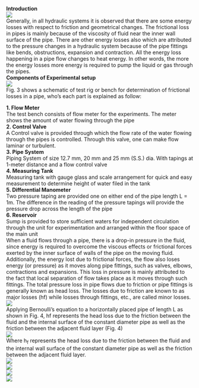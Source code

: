 <b>Introduction</b><br>
<image src="images/image1.PNG)"><br>
Generally, in all hydraulic systems it is observed that there are some energy losses with respect to friction and geometrical changes. The frictional loss in pipes is mainly because of the viscosity of fluid near the inner wall surface of the pipe. There are other energy losses also which are attributed to the pressure changes in a hydraulic system because of the pipe fittings like bends, obstructions, expansion and contraction. All the energy loss happening in a pipe flow changes to heat energy. In other words, the more the energy losses more energy is required to pump the liquid or gas through the pipes.<br>
<b>Components of Experimental setup</b><br>
<image src="images/image2.png"><br>
Fig. 3 shows a schematic of test rig or bench for determination of frictional losses in a pipe, who’s each part is explained as follow: <br>
                    					
<b>1. Flow Meter</b><br>
The test bench consists of flow meter for the experiments. The meter shows the amount of water flowing through the pipe<br>
<b>2. Control Valve </b><br>
A Control valve is provided through which the flow rate of the water flowing through the pipes is controlled. Through this valve, one can make flow laminar or turbulent.<br> 
<b>3. Pipe System </b><br>
Piping System of size 12.7 mm, 20 mm and 25 mm (S.S.) dia. With tapings at 1-meter distance and a flow control valve<br>
<b>4. Measuring Tank</b><br>
Measuring tank with gauge glass and scale arrangement for quick and easy measurement to determine height of water filed in the tank<br>
<b>5. Differential Manometer</b> <br>
Two pressure taping are provided one on either end of the pipe length L = 1m. The difference in the reading of the pressure tapings will provide the pressure drop across the length of the pipe<br>
<b>6. Reservoir</b> <br> 
Sump is provided to store sufficient waters for independent circulation through the unit for experimentation and arranged within the floor space of the main unit<br>
When a fluid flows through a pipe, there is a drop-in pressure in the fluid, since energy is required to overcome the viscous effects or frictional forces exerted by the inner surface of walls of the pipe on the moving fluid. Additionally, the energy lost due to frictional forces, the flow also loses energy (or pressure) as it moves along pipe fittings, such as valves, elbows, contractions and expansions. This loss in pressure is mainly attributed to the fact that local separation of flow takes place as it moves through such fittings. The total pressure loss in pipe flows due to friction or pipe fittings is generally known as head loss. The losses due to friction are known to as major losses (hf) while losses through fittings, etc., are called minor losses.<br> 
<image src="images/image3.png"><br>
Applying Bernoulli’s equation to a horizontally placed pipe of length L as shown in Fig. 4, hf represents the head loss due to the friction between the fluid and the internal surface of the constant diameter pipe as well as the friction between the adjacent fluid layer (Fig. 4)<br>
<image src="images/image4.png"><br>
Where h<sub>f</sub> represents the head loss due to the friction between the fluid and the internal wall surface of the constant diameter pipe as well as the friction between the adjacent fluid layer. <br>
<image src="images/image5.png"><br>
<image src="images/image6.png"><br>
<image src="images/image7.png"><br>
<image src="images/image8.png"><br>

